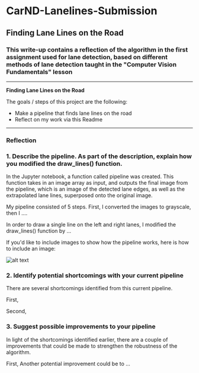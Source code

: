 # CarND-Lanelines-Submission

## **Finding Lane Lines on the Road** 

### This write-up contains a reflection of the algorithm in the first assignment used for lane detection, based on different methods of lane detection taught in the "Computer Vision Fundamentals" lesson 

---

**Finding Lane Lines on the Road**

The goals / steps of this project are the following:
* Make a pipeline that finds lane lines on the road
* Reflect on my work via this Readme


[//]: # (Image References)

[image1]: ./examples/grayscale.jpg "Grayscale"

---

### Reflection

### 1. Describe the pipeline. As part of the description, explain how you modified the draw_lines() function.

In the Jupyter notebook, a function called pipeline was created. This function takes in an image array as input, and outputs the final image from the pipeline, which is an image of the detected lane edges, as well as the extrapolated lane lines, superposed onto the original image. 

My pipeline consisted of 5 steps. First, I converted the images to grayscale, then I .... 

In order to draw a single line on the left and right lanes, I modified the draw_lines() function by ...

If you'd like to include images to show how the pipeline works, here is how to include an image: 

![alt text][image1]


### 2. Identify potential shortcomings with your current pipeline

There are several shortcomings identified from this current pipeline. 

First, 

Second, 

### 3. Suggest possible improvements to your pipeline

In light of the shortcomings identified earlier, there are a couple of improvements that could be made to strengthen the robustness of the algorithm. 

First, 
Another potential improvement could be to ...

